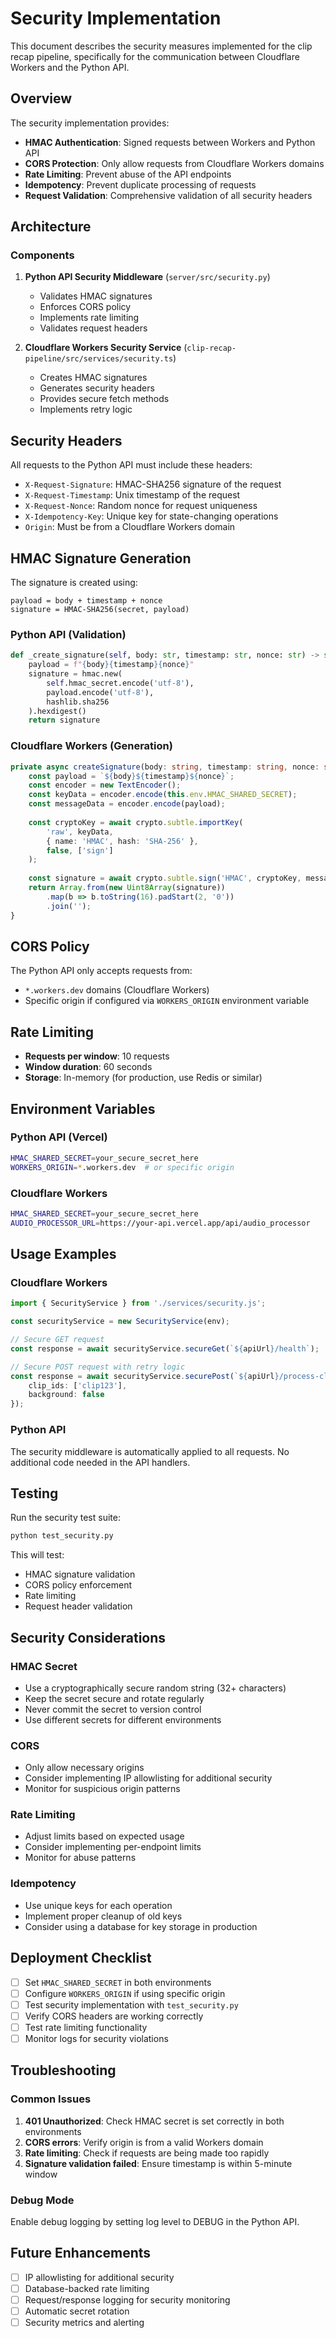 # Security Implementation

This document describes the security measures implemented for the clip recap pipeline, specifically for the communication between Cloudflare Workers and the Python API.

## Overview

The security implementation provides:
- **HMAC Authentication**: Signed requests between Workers and Python API
- **CORS Protection**: Only allow requests from Cloudflare Workers domains
- **Rate Limiting**: Prevent abuse of the API endpoints
- **Idempotency**: Prevent duplicate processing of requests
- **Request Validation**: Comprehensive validation of all security headers

## Architecture

### Components

1. **Python API Security Middleware** (`server/src/security.py`)
   - Validates HMAC signatures
   - Enforces CORS policy
   - Implements rate limiting
   - Validates request headers

2. **Cloudflare Workers Security Service** (`clip-recap-pipeline/src/services/security.ts`)
   - Creates HMAC signatures
   - Generates security headers
   - Provides secure fetch methods
   - Implements retry logic

## Security Headers

All requests to the Python API must include these headers:

- `X-Request-Signature`: HMAC-SHA256 signature of the request
- `X-Request-Timestamp`: Unix timestamp of the request
- `X-Request-Nonce`: Random nonce for request uniqueness
- `X-Idempotency-Key`: Unique key for state-changing operations
- `Origin`: Must be from a Cloudflare Workers domain

## HMAC Signature Generation

The signature is created using:
```
payload = body + timestamp + nonce
signature = HMAC-SHA256(secret, payload)
```

### Python API (Validation)
```python
def _create_signature(self, body: str, timestamp: str, nonce: str) -> str:
    payload = f"{body}{timestamp}{nonce}"
    signature = hmac.new(
        self.hmac_secret.encode('utf-8'),
        payload.encode('utf-8'),
        hashlib.sha256
    ).hexdigest()
    return signature
```

### Cloudflare Workers (Generation)
```typescript
private async createSignature(body: string, timestamp: string, nonce: string): Promise<string> {
    const payload = `${body}${timestamp}${nonce}`;
    const encoder = new TextEncoder();
    const keyData = encoder.encode(this.env.HMAC_SHARED_SECRET);
    const messageData = encoder.encode(payload);
    
    const cryptoKey = await crypto.subtle.importKey(
        'raw', keyData,
        { name: 'HMAC', hash: 'SHA-256' },
        false, ['sign']
    );
    
    const signature = await crypto.subtle.sign('HMAC', cryptoKey, messageData);
    return Array.from(new Uint8Array(signature))
        .map(b => b.toString(16).padStart(2, '0'))
        .join('');
}
```

## CORS Policy

The Python API only accepts requests from:
- `*.workers.dev` domains (Cloudflare Workers)
- Specific origin if configured via `WORKERS_ORIGIN` environment variable

## Rate Limiting

- **Requests per window**: 10 requests
- **Window duration**: 60 seconds
- **Storage**: In-memory (for production, use Redis or similar)

## Environment Variables

### Python API (Vercel)
```bash
HMAC_SHARED_SECRET=your_secure_secret_here
WORKERS_ORIGIN=*.workers.dev  # or specific origin
```

### Cloudflare Workers
```bash
HMAC_SHARED_SECRET=your_secure_secret_here
AUDIO_PROCESSOR_URL=https://your-api.vercel.app/api/audio_processor
```

## Usage Examples

### Cloudflare Workers
```typescript
import { SecurityService } from './services/security.js';

const securityService = new SecurityService(env);

// Secure GET request
const response = await securityService.secureGet(`${apiUrl}/health`);

// Secure POST request with retry logic
const response = await securityService.securePost(`${apiUrl}/process-clips`, {
    clip_ids: ['clip123'],
    background: false
});
```

### Python API
The security middleware is automatically applied to all requests. No additional code needed in the API handlers.

## Testing

Run the security test suite:
```bash
python test_security.py
```

This will test:
- HMAC signature validation
- CORS policy enforcement
- Rate limiting
- Request header validation

## Security Considerations

### HMAC Secret
- Use a cryptographically secure random string (32+ characters)
- Keep the secret secure and rotate regularly
- Never commit the secret to version control
- Use different secrets for different environments

### CORS
- Only allow necessary origins
- Consider implementing IP allowlisting for additional security
- Monitor for suspicious origin patterns

### Rate Limiting
- Adjust limits based on expected usage
- Consider implementing per-endpoint limits
- Monitor for abuse patterns

### Idempotency
- Use unique keys for each operation
- Implement proper cleanup of old keys
- Consider using a database for key storage in production

## Deployment Checklist

- [ ] Set `HMAC_SHARED_SECRET` in both environments
- [ ] Configure `WORKERS_ORIGIN` if using specific origin
- [ ] Test security implementation with `test_security.py`
- [ ] Verify CORS headers are working correctly
- [ ] Test rate limiting functionality
- [ ] Monitor logs for security violations

## Troubleshooting

### Common Issues

1. **401 Unauthorized**: Check HMAC secret is set correctly in both environments
2. **CORS errors**: Verify origin is from a valid Workers domain
3. **Rate limiting**: Check if requests are being made too rapidly
4. **Signature validation failed**: Ensure timestamp is within 5-minute window

### Debug Mode

Enable debug logging by setting log level to DEBUG in the Python API.

## Future Enhancements

- [ ] IP allowlisting for additional security
- [ ] Database-backed rate limiting
- [ ] Request/response logging for security monitoring
- [ ] Automatic secret rotation
- [ ] Security metrics and alerting

